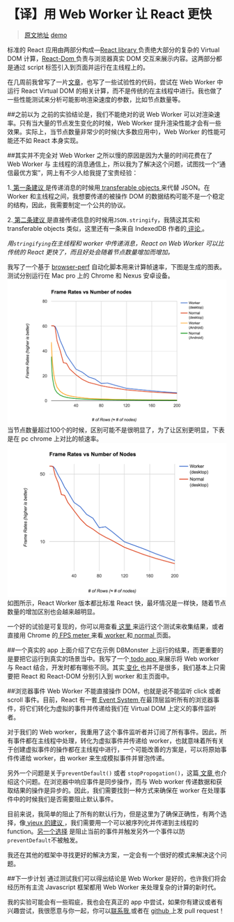 # 【译】用 Web Worker 让 React 更快
> [原文地址](http://blog.nparashuram.com/2016/02/using-webworkers-to-make-react-faster.html)  [demo](http://web-perf.github.io/react-worker-dom/)
 
标准的 React 应用由两部分构成—[React library ](https://www.npmjs.com/package/react)负责绝大部分的复杂的 Virtual DOM 计算，[React-Dom ](https://www.npmjs.com/package/react-dom)负责与浏览器真实 DOM 交互来展示内容。这两部分都是通过 script 标签引入到页面并运行在主线程上的。

在几周前我曾写了一片[文章](http://blog.nparashuram.com/2015/12/react-web-worker-renderer.html)，也写了一些试验性的代码，尝试在 Web Worker 中运行 React Virtual DOM 的相关计算，而不是传统的在主线程中进行。我也做了一些性能测试来分析可能影响渲染速度的参数，比如节点数量等。

##之前以为
之前的实验结论是，我们不能绝对的说 Web Worker 可以对渲染速率。只有当大量的节点发生变化的时候，Web Worker 提升渲染性能才会有一些效果。实际上，当节点数量非常少的时候(大多数应用中)，Web Worker 的性能可能还不如 React 本身实现。

##其实并不完全对
Web Worker 之所以慢的原因是因为大量的时间花费在了 Web Worker 与 主线程的消息通信上，所以我为了解决这个问题，试图找一个“通信最优方案”，网上有不少人给我提了宝贵经验：

1.[ 第一条建议 ](https://github.com/facebook/react/issues/3092#issuecomment-161471481)是传递消息的时候用[ transferable objects ](https://developer.mozilla.org/en-US/docs/Web/API/Web_Workers_API/Using_web_workers#Passing_data_by_transferring_ownership_%28transferable_objects%29)来代替 JSON。在 Worker 和主线程之间，我想要传递的被操作 DOM 的数据结构可能不是一个稳定的结构，因此，我需要制定一个公共的协议。


2.[ 第二条建议 ](https://twitter.com/nolanlawson/status/672486553567019009)是直接传递信息的时候用`JSON.stringify`，我猜这其实和 transferable objects 类似，这里还有一条来自 IndexedDB 作者的[ 评论 ](https://code.google.com/p/chromium/issues/detail?id=536620#c11)。

*用`stringifying`在主线程和 worker 中传递消息，React on Web Worker 可以比 传统的 React 更快了，而且好处会随着节点数量增加而增加。*

我写了一个基于 [browser-perf](http://npmjs.com/package/browser-perf) 自动化脚本用来计算帧速率，下图是生成的图表。测试分别运行在 Mac pro 上的 Chrome 和 Nexus 安卓设备。
![](image/webworker-react/1.png)
当节点数量超过100个的时候，区别可能不是很明显了，为了让区别更明显，下表是在 pc chrome 上对比的帧速率。
![](image/webworker-react/2.png)
如图所示，React Worker 版本都比标准 React 快，最坏情况是一样快，随着节点数量的增加区别也会越来越明显。

一个好的试验是可复现的，你可以用查看[ 这里 ](https://github.com/web-perf/react-worker-dom#testing-performance)来运行这个测试来收集结果，或者直接用 Chrome 的[ FPS meter ](https://www.youtube.com/watch?v=x6qe_kVaBpg&t=23m17s)来看[ worker ](http://web-perf.github.io/react-worker-dom/test/dbmonster/index.html#count=1&timeout=0&worker=true&rows=50)和[ normal ](http://web-perf.github.io/react-worker-dom/test/dbmonster/index.html#count=1&timeout=0&worker=false&rows=50)页面。 

##一个真实的 app
上面介绍了它在示例 DBMonster 上运行的结果，而更重要的是要把它运行到真实的场景当中。我写了一个[ todo app ](http://web-perf.github.io/react-worker-dom/test/todo/index.html?worker)来展示将 Web worker 与 React 结合，开发时都有哪些不同。其实[ 变化 ](https://github.com/web-perf/react-worker-dom#using-it-with-web-workers)也并不是很多，我们基本上只需要把 React 和 React-DOM 分别引入到 worker 和主页面中。

##浏览器事件
Web Worker 不能直接操作 DOM，也就是说不能监听 click 或者 scroll 事件。目前，React 有一套[ Event System ](https://facebook.github.io/react/docs/events.html)在最顶层监听所有的浏览器事件，将它们转化为虚拟的事件并传递给我们在 Virtual DOM 上定义的事件监听者。

对于我们的 Web worker，我重用了这个事件监听者并订阅了所有事件。因此，所有事件都在主线程中处理，转化为虚拟事件并传递给 worker，也就意味着所有关于创建虚拟事件的操作都在主线程中进行，一个可能改善的方案是，可以将原始事件传递给 worker，由 worker 来生成模拟事件并冒泡传递。

另外一个问题是关于`preventDefault()` 或者 `stopPropogation()`，这篇[ 文章 ](http://www.pocketjavascript.com/blog/2015/11/23/introducing-pokedex-org)也介绍这个问题。在浏览器中响应事件是同步操作，而与 Web worker 传递数据和获取结果的操作是异步的。因此，我们需要找到一种方式来确保在 worker 在处理事件中的时候我们是否需要阻止默认事件。

目前来说，我简单的阻止了所有的默认行为，但是这里为了确保正确性，有两个选择，像[ vjeux 的建议 ](http://blog.nparashuram.com/2015/12/react-web-worker-renderer.html#comment-2389241159)，我们需要用一个可以被序列化并传递到主线程的 function。[另一个选择](http://blog.nparashuram.com/2015/12/react-web-worker-renderer.html#comment-2390380630) 是阻止当前的事件并触发另外一个事件以防 `preventDefault`不被触发。

我还在其他的框架中寻找更好的解决方案，一定会有一个很好的模式来解决这个问题。

##下一步计划
通过测试我们可以得出结论是 Web Worker 是好的，也许我们将会经历所有主流 Javascript 框架都用 Web Worker 来处理复杂的计算的新时代。

我的实验可能会有一些瑕疵，我也会在真正的 app 中尝试，如果你有建议或者有兴趣尝试，我很愿意与你一起，你可以[联系我](https://twitter.com/nparashuram),或者在 [ github ](https://github.com/web-perf/react-perf)上发 pull request！
